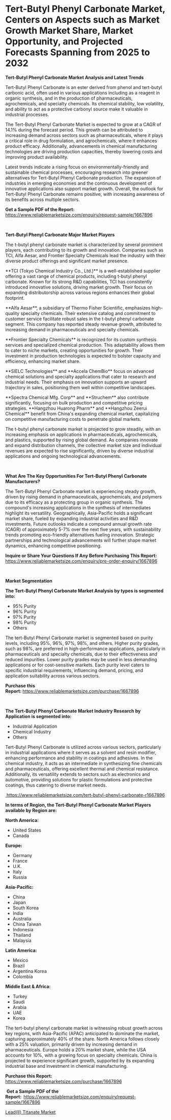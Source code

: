 <p><h1>Tert-Butyl Phenyl Carbonate Market, Centers on Aspects such as Market Growth Market Share, Market Opportunity, and Projected Forecasts Spanning from 2025 to 2032</h1></p><p><strong>Tert-Butyl Phenyl Carbonate Market Analysis and Latest Trends</strong></p>
<p><p>Tert-Butyl Phenyl Carbonate is an ester derived from phenol and tert-butyl carbonic acid, often used in various applications including as a reagent in organic synthesis, and in the production of pharmaceuticals, agrochemicals, and specialty chemicals. Its chemical stability, low volatility, and ability to act as a protective carbonyl source make it valuable in industrial processes.</p><p>The Tert-Butyl Phenyl Carbonate Market is expected to grow at a CAGR of 14.1% during the forecast period. This growth can be attributed to increasing demand across sectors such as pharmaceuticals, where it plays a critical role in drug formulation, and agrochemicals, where it enhances product efficacy. Additionally, advancements in chemical manufacturing technologies are driving production capacities, thereby lowering costs and improving product availability.</p><p>Latest trends indicate a rising focus on environmentally-friendly and sustainable chemical processes, encouraging research into greener alternatives for Tert-Butyl Phenyl Carbonate production. The expansion of industries in emerging economies and the continuous development of innovative applications also support market growth. Overall, the outlook for Tert-Butyl Phenyl Carbonate remains positive, with increasing awareness of its benefits across multiple sectors.</p></p>
<p><strong>Get a Sample PDF of the Report:&nbsp;</strong> <a href="https://www.reliablemarketsize.com/enquiry/request-sample/1667896?utm_campaign=2944&utm_medium=2&utm_source=Github&utm_content=ia&utm_term=02042025&utm_id=tert-butyl-phenyl-carbonate">https://www.reliablemarketsize.com/enquiry/request-sample/1667896</a></p>
<p>&nbsp;</p>
<p><strong>Tert-Butyl Phenyl Carbonate Major Market Players</strong></p>
<p><p>The t-butyl phenyl carbonate market is characterized by several prominent players, each contributing to its growth and innovation. Companies such as TCI, Alfa Aesar, and Frontier Specialty Chemicals lead the industry with their diverse product offerings and significant market presence.</p><p>**TCI (Tokyo Chemical Industry Co., Ltd.)** is a well-established supplier offering a vast range of chemical products, including t-butyl phenyl carbonate. Known for its strong R&D capabilities, TCI has consistently introduced innovative solutions, driving market growth. Their focus on expanding distributorship across various regions enhances their global footprint.</p><p>**Alfa Aesar**, a subsidiary of Thermo Fisher Scientific, emphasizes high-quality specialty chemicals. Their extensive catalog and commitment to customer service facilitate robust sales in the t-butyl phenyl carbonate segment. This company has reported steady revenue growth, attributed to increasing demand in pharmaceuticals and specialty chemicals.</p><p>**Frontier Specialty Chemicals** is recognized for its custom synthesis services and specialized chemical production. This adaptability allows them to cater to niche markets, creating opportunities for growth. Their investment in production technologies is expected to bolster capacity and efficiency, enhancing market share.</p><p>**SIELC Technologies** and **Accela ChemBio** focus on advanced chemical solutions and specialty applications that cater to research and industrial needs. Their emphasis on innovation supports an upward trajectory in sales, positioning them well within competitive landscapes.</p><p>**Spectra Chemical Mfg. Corp** and **Struchem** also contribute significantly, focusing on bulk production and competitive pricing strategies. **Hangzhou Huarong Pharm** and **Hangzhou Zeerui Chemical** benefit from China's expanding chemical market, capitalizing on competitive manufacturing costs to penetrate global markets.</p><p>The t-butyl phenyl carbonate market is projected to grow steadily, with an increasing emphasis on applications in pharmaceuticals, agrochemicals, and plastics, supported by rising global demand. As companies innovate and expand distribution channels, the collective market size and individual revenues are expected to rise significantly, driven by diverse industrial applications and ongoing technological advancements.</p></p>
<p>&nbsp;</p>
<p><strong>What Are The Key Opportunities For Tert-Butyl Phenyl Carbonate Manufacturers?</strong></p>
<p><p>The Tert-Butyl Phenyl Carbonate market is experiencing steady growth, driven by rising demand in pharmaceuticals, agrochemicals, and polymers due to its efficacy as a protecting group in organic synthesis. The compound's increasing applications in the synthesis of intermediates highlight its versatility. Geographically, Asia-Pacific holds a significant market share, fueled by expanding industrial activities and R&D investments. Future outlooks indicate a compound annual growth rate (CAGR) of approximately 5-7% over the next five years, with sustainability trends promoting eco-friendly alternatives fueling innovation. Strategic partnerships and technological advancements will further shape market dynamics, enhancing competitive positioning.</p></p>
<p><strong>Inquire or Share Your Questions If Any Before Purchasing This Report:</strong> <a href="https://www.reliablemarketsize.com/enquiry/pre-order-enquiry/1667896?utm_campaign=2944&utm_medium=2&utm_source=Github&utm_content=ia&utm_term=02042025&utm_id=tert-butyl-phenyl-carbonate">https://www.reliablemarketsize.com/enquiry/pre-order-enquiry/1667896</a></p>
<p>&nbsp;</p>
<p><strong>Market Segmentation</strong></p>
<p><strong>The Tert-Butyl Phenyl Carbonate Market Analysis by types is segmented into:</strong></p>
<p><ul><li>95% Purity</li><li>96% Purity</li><li>97% Purity</li><li>98% Purity</li><li>Others</li></ul></p>
<p><p>The tert-Butyl Phenyl Carbonate market is segmented based on purity levels, including 95%, 96%, 97%, 98%, and others. Higher purity grades, such as 98%, are preferred in high-performance applications, particularly in pharmaceuticals and specialty chemicals, due to their effectiveness and reduced impurities. Lower purity grades may be used in less demanding applications or for cost-sensitive markets. Each purity level caters to specific industrial requirements, influencing demand, pricing, and application suitability across various sectors.</p></p>
<p><strong>Purchase this Report:&nbsp;</strong><a href="https://www.reliablemarketsize.com/purchase/1667896?utm_campaign=2944&utm_medium=2&utm_source=Github&utm_content=ia&utm_term=02042025&utm_id=tert-butyl-phenyl-carbonate">https://www.reliablemarketsize.com/purchase/1667896</a></p>
<p>&nbsp;</p>
<p><strong>The Tert-Butyl Phenyl Carbonate Market Industry Research by Application is segmented into:</strong></p>
<p><ul><li>Industrial Application</li><li>Chemical Industry</li><li>Others</li></ul></p>
<p><p>Tert-Butyl Phenyl Carbonate is utilized across various sectors, particularly in industrial applications where it serves as a solvent and resin modifier, enhancing performance and stability in coatings and adhesives. In the chemical industry, it acts as an intermediate in synthesizing fine chemicals and pharmaceuticals, offering excellent thermal and chemical resistance. Additionally, its versatility extends to sectors such as electronics and automotive, providing solutions for plastic formulations and protective coatings, thus catering to diverse market needs.</p></p>
<p><a href="https://www.reliablemarketsize.com/tert-butyl-phenyl-carbonate-r1667896?utm_campaign=2944&utm_medium=2&utm_source=Github&utm_content=ia&utm_term=02042025&utm_id=tert-butyl-phenyl-carbonate">&nbsp;https://www.reliablemarketsize.com/tert-butyl-phenyl-carbonate-r1667896</a></p>
<p><strong>In terms of Region, the Tert-Butyl Phenyl Carbonate Market Players available by Region are:</strong></p>
<p>
    <p> <strong> North America: </strong>
        <ul>
            <li>United States</li>
            <li>Canada</li>
        </ul>
        </p> 
    <p> <strong> Europe: </strong>
        <ul>
            <li>Germany</li>
            <li>France</li>
            <li>U.K.</li>
            <li>Italy</li>
            <li>Russia</li>
        </ul>
        </p> 
    <p> <strong> Asia-Pacific: </strong>
        <ul>
            <li>China</li>
            <li>Japan</li>
            <li>South Korea</li>
            <li>India</li>
            <li>Australia</li>
            <li>China Taiwan</li>
            <li>Indonesia</li>
            <li>Thailand</li>
            <li>Malaysia</li>
        </ul>
        </p> 
    <p> <strong> Latin America: </strong>
        <ul>
            <li>Mexico</li>
            <li>Brazil</li>
            <li>Argentina Korea</li>
            <li>Colombia</li>
        </ul>
        </p> 
    <p> <strong> Middle East & Africa: </strong>
        <ul>
            <li>Turkey</li>
            <li>Saudi</li>
            <li>Arabia</li>
            <li>UAE</li>
            <li>Korea</li>
        </ul>
    </p>
    </p>
<p><p>The tert-butyl phenyl carbonate market is witnessing robust growth across key regions, with Asia-Pacific (APAC) anticipated to dominate the market, capturing approximately 40% of the share. North America follows closely with a 25% valuation, primarily driven by increasing demand in pharmaceuticals. Europe holds a 20% market share, while the USA accounts for 10%, with a growing focus on specialty chemicals. China is projected to experience significant growth, supported by its expanding industrial base and investment in chemical manufacturing.</p></p>
<p><strong>Purchase this Report: </strong><a href="https://www.reliablemarketsize.com/purchase/1667896?utm_campaign=2944&utm_medium=2&utm_source=Github&utm_content=ia&utm_term=02042025&utm_id=tert-butyl-phenyl-carbonate">https://www.reliablemarketsize.com/purchase/1667896</a></p>
<p>&nbsp;<strong>Get a Sample PDF of the Report:&nbsp;&nbsp;</strong><a href="https://www.reliablemarketsize.com/enquiry/request-sample/1667896?utm_campaign=2944&utm_medium=2&utm_source=Github&utm_content=ia&utm_term=02042025&utm_id=tert-butyl-phenyl-carbonate">https://www.reliablemarketsize.com/enquiry/request-sample/1667896</a></p>
<p><strong></strong></p>
<p><p><a href="https://github.com/scaseiargas/Market-Research-Report-List-1/blob/main/leadii-titanate-market.md?utm_campaign=2944&utm_medium=2&utm_source=Github&utm_content=ia&utm_term=02042025&utm_id=tert-butyl-phenyl-carbonate">Lead(II) Titanate Market</a></p></p>